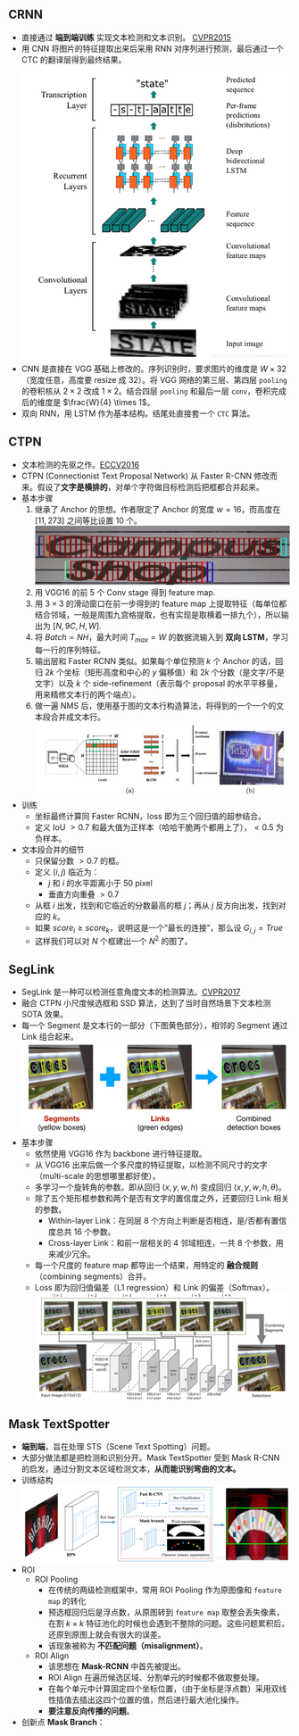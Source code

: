 ## CRNN

+ 直接通过 **端到端训练** 实现文本检测和文本识别。 [CVPR2015](https://arxiv.org/abs/1507.05717)
+  用 CNN 将图片的特征提取出来后采用 RNN 对序列进行预测，最后通过一个 CTC 的翻译层得到最终结果。
	![](CRNN.png)
+ CNN 是直接在 VGG 基础上修改的。序列识别时，要求图片的维度是 $W \times 32$（宽度任意，高度要 resize 成 32）。将 VGG 网络的第三层、第四层 `pooling` 的卷积核从 $2 \times 2$ 改成 $1 \times 2$。结合四层 `pooling` 和最后一层 `conv`，卷积完成后的维度是 $\frac{W}{4} \times 1$。
+ 双向 RNN，用 LSTM 作为基本结构。结尾处直接套一个 `CTC` 算法。

## CTPN

+ 文本检测的先驱之作。[ECCV2016](https://arxiv.org/pdf/1609.03605.pdf)
+ CTPN (Connectionist Text Proposal Network) 从 Faster R-CNN 修改而来。假设了**文字是横排的**，对单个字符做目标检测后把框都合并起来。
+ 基本步骤
    1. 继承了 Anchor 的思想。作者限定了 Anchor 的宽度 $w=16$，而高度在 $[11,273]$ 之间等比设置 $10$ 个。
    ![](CTPN2.jpg)
    2. 用 VGG16 的前 $5$ 个 Conv stage 得到 feature map.
    3. 用 $3 \times 3$ 的滑动窗口在前一步得到的 feature map 上提取特征（每单位都结合邻域，一般是周围九宫格提取，也有实现是取横着一排九个），所以输出为 $[N,9C,H,W]$.
    4. 将 $Batch=NH$，最大时间 $T_{max}=W$ 的数据流输入到 **双向 LSTM**，学习每一行的序列特征。
    5. 输出层和 Faster RCNN 类似。如果每个单位预测 $k$ 个 Anchor 的话，回归 $2k$ 个坐标（矩形高度和中心的 $y$ 偏移值）和 $2k$ 个分数（是文字/不是文字）以及 $k$ 个 side-refinement（表示每个 proposal 的水平平移量，用来精修文本行的两个端点）。
    6. 做一遍 NMS 后，使用基于图的文本行构造算法，将得到的一个一个的文本段合并成文本行。
    ![](CTPN.jpg)
+ 训练
    - 坐标最终计算同 Faster RCNN，loss 即为三个回归值的超参结合。
    - 定义 IoU $> 0.7$ 和最大值为正样本（哈哈干脆两个都用上了），$< 0.5$ 为负样本。
+ 文本段合并的细节
    - 只保留分数 $> 0.7$ 的框。
    - 定义 $(i,j)$ 临近为：
        - $j$ 和 $i$ 的水平距离小于 $50$ pixel
        - 垂直方向重叠 $> 0.7$
    - 从框 $i$ 出发，找到和它临近的分数最高的框 $j$；再从 $j$ 反方向出发，找到对应的 $k$。
    - 如果 $score_i \ge score_k$，说明这是一个“最长的连接”，那么设 $G_{i,j}=True$
    - 这样我们可以对 $N$ 个框建出一个 $N^2$ 的图了。

## SegLink

+ SegLink 是一种可以检测任意角度文本的检测算法。[CVPR2017](https://arxiv.org/pdf/1703.06520.pdf)
+ 融合 CTPN 小尺度候选框和 SSD 算法，达到了当时自然场景下文本检测 SOTA 效果。
+ 每一个 Segment 是文本行的一部分（下图黄色部分），相邻的 Segment 通过 Link 组合起来。
    ![](SegLink.png)
+ 基本步骤
    + 依然使用 VGG16 作为 backbone 进行特征提取。
    + 从 VGG16 出来后做一个多尺度的特征提取，以检测不同尺寸的文字（multi-scale 的思想哪里都好使）。
    + 多学习一个旋转角的参数。即从回归 $(x,y,w,h)$ 变成回归 $(x,y,w,h,\theta)$。
    + 除了五个矩形框参数和两个是否有文字的置信度之外，还要回归 Link 相关的参数。
        + Within-layer Link：在同层 $8$ 个方向上判断是否相连，是/否都有置信度总共 $16$ 个参数。
        + Cross-layer Link：和前一层相关的 $4$ 邻域相连，一共 $8$ 个参数，用来减少冗余。
    + 每一个尺度的 feature map 都导出一个结果，用特定的 **融合规则**（combining segments）合并。
    + Loss 即为回归值偏差（$\mathrm{L1~regression}$）和 Link 的偏差（$\mathrm{Softmax}$）。
    ![](SegLink_pipeline.png)
    
    

## Mask TextSpotter

+ **端到端**，旨在处理 STS（Scene Text Spotting）问题。
+ 大部分做法都是把检测和识别分开。Mask TextSpotter 受到 Mask R-CNN 的启发，通过分割文本区域检测文本，**从而能识别弯曲的文本。**
+ 训练结构
	![](Mask_TextSpotter.png)
+ ROI
	- ROI Pooling
		+ 在传统的两级检测框架中，常用 ROI Pooling 作为原图像和 `feature map` 的转化
		+ 预选框回归后是浮点数，从原图转到 `feature map` 取整会丢失像素，在割 $k \times k$ 特征池化的时候也会遇到不整除的问题。这些问题累积后，还原到原图上就会有很大的误差。
		+ 该现象被称为 **不匹配问题（misalignment）**。
	- ROI Align
		+ 该思想在 **Mask-RCNN** 中首先被提出。
		+ ROI Align 在遍历候选区域、分割单元的时候都不做取整处理。
		+ 在每个单元中计算固定四个坐标位置，（由于坐标是浮点数）采用双线性插值去插出这四个位置的值，然后进行最大池化操作。
		+ **要注意反向传播的问题**。
+ 创新点 **Mask Branch**：

